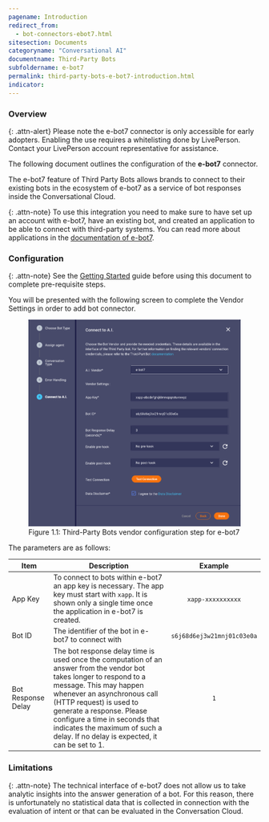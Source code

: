 ```yaml
---
pagename: Introduction
redirect_from:
  - bot-connectors-ebot7.html
sitesection: Documents
categoryname: "Conversational AI"
documentname: Third-Party Bots
subfoldername: e-bot7
permalink: third-party-bots-e-bot7-introduction.html
indicator:
---
```


### Overview

{: .attn-alert}
Please note the e-bot7 connector is only accessible for early adopters. Enabling the use requires a whitelisting done by
LivePerson. Contact your LivePerson account representative for assistance.

The following document outlines the configuration of the **e-bot7** connector.

The e-bot7 feature of Third Party Bots allows brands to connect to their existing bots in the ecosystem of e-bot7
as a service of bot responses inside the Conversational Cloud.

{: .attn-note}
To use this integration you need to make sure to have set up an account with e-bot7, have an existing bot, and created an application to be able to connect with third-party systems. You can read more about applications in the [documentation of e-bot7](https://docs.e-bot7.com/docs/applications/how_apps_work).

### Configuration

{: .attn-note}
See the [Getting Started](third-party-bots-getting-started.html) guide before using this document to complete pre-requisite steps.

You will be presented with the following screen to complete the Vendor Settings in order to add bot connector.

<figure>
 <img class="fancyimage" style="width:600px" src="img/ThirdPartyBots/e-bot7-configuration.png" alt="vendor configuration step for e-bot7">
 <figcaption>Figure 1.1: Third-Party Bots vendor configuration step for e-bot7</figcaption>
</figure>

The parameters are as follows:

| Item               | Description                                                                                                                                                                                                                                                                                                                                              |          Example           |
| ------------------ | -------------------------------------------------------------------------------------------------------------------------------------------------------------------------------------------------------------------------------------------------------------------------------------------------------------------------------------------------------- | :------------------------: |
| App Key            | To connect to bots within e-bot7 an app key is necessary. The app key must start with `xapp`. It is shown only a single time once the application in e-bot7 is created.                                                                                                                                                                                  |     `xapp-xxxxxxxxxx`      |
| Bot ID             | The identifier of the bot in e-bot7 to connect with                                                                                                                                                                                                                                                                                                      | `s6j68d6ej3w21mnj01c03e0a` |
| Bot Response Delay | The bot response delay time is used once the computation of an answer from the vendor bot takes longer to respond to a message. This may happen whenever an asynchronous call (HTTP request) is used to generate a response. Please configure a time in seconds that indicates the maximum of such a delay. If no delay is expected, it can be set to 1. |            `1`             |

### Limitations

{: .attn-note}
The technical interface of e-bot7 does not allow us to take analytic insights into the answer generation of a bot. For this reason, there is unfortunately no statistical data that is collected in connection with the evaluation of intent or that can be evaluated in the Conversation Cloud.
